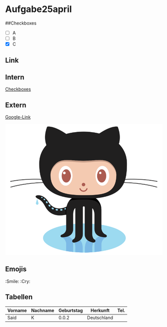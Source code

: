 # Aufgabe25april
##Checkboxes 
- [ ] A
- [ ] B
- [X] C

## Link

## Intern
[Checkboxes](#Checkboxes)  

## Extern
[Google-Link](https://www.google.de)

![Pinguin](/images/logo.png)

## Emojis

:Smile: 
:Cry:
## Tabellen

| Vorname | Nachname | Geburtstag | Herkunft | Tel.|      
| ---     |---       |---         |---       | ---| 
|Said | K    | 0.0.2| Deutschland| | 0000|